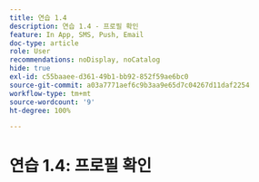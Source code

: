 ```yaml
---
title: 연습 1.4
description: 연습 1.4 - 프로필 확인
feature: In App, SMS, Push, Email
doc-type: article
role: User
recommendations: noDisplay, noCatalog
hide: true
exl-id: c55baaee-d361-49b1-bb92-852f59ae6bc0
source-git-commit: a03a7771aef6c9b3aa9e65d7c04267d11daf2254
workflow-type: tm+mt
source-wordcount: '9'
ht-degree: 100%

---
```


# 연습 1.4: 프로필 확인
